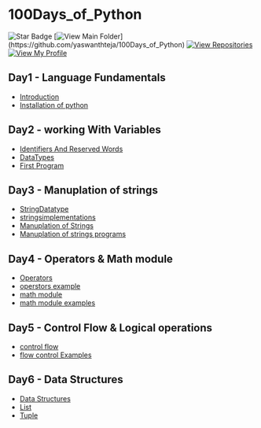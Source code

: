 # 100Days_of_Python


![Star Badge](https://img.shields.io/static/v1?label=%F0%9F%8C%9F&message=If%20Useful&style=style=flat&color=BC4E99)
[![View Main Folder](https://img.shields.io/badge/View-Main_Folder-971901?)](https://github.com/yaswanthteja/100Days_of_Python)
[![View Repositories](https://img.shields.io/badge/View-My_Repositories-blue?logo=GitHub)](https://github.com/yaswanthteja?tab=repositories)
[![View My Profile](https://img.shields.io/badge/View-My_Profile-green?logo=GitHub)](https://github.com/yaswanthteja)









## Day1 - Language Fundamentals

- [Introduction](https://github.com/yaswanthteja/100Days_of_Python/blob/main/Day-01_Language_Fundamentals/Introduction.md)
- [Installation of python](https://github.com/yaswanthteja/100Days_of_Python/blob/main/Day-01_Language_Fundamentals/Installation_%26%20_Setup%20Guide.md)


## Day2 - working With Variables 

- [Identifiers And Reserved Words](https://github.com/yaswanthteja/100Days_of_Python/blob/main/Day-02_Working_with_Variables_And_Datatypes/identifiers_And_Reserved_Words.md)
- [DataTypes](https://github.com/yaswanthteja/100Days_of_Python/blob/main/Day-02_Working_with_Variables_And_Datatypes/DataTypes.md)
- [First Program](https://github.com/yaswanthteja/100Days_of_Python/blob/main/Day-02_Working_with_Variables_And_Datatypes/Day02_Introduction.ipynb)


## Day3 - Manuplation of strings

- [StringDatatype](https://github.com/yaswanthteja/100Days_of_Python/blob/main/Day-03_Manuplation_of_strings/StringsDatatype.md)
- [stringsimplementations](https://github.com/yaswanthteja/100Days_of_Python/blob/main/Day-03_Manuplation_of_strings/strings.ipynb)
- [Manuplation of Strings](https://github.com/yaswanthteja/100Days_of_Python/blob/main/Day-03_Manuplation_of_strings/Manuplation_of_strings.md)
- [Manuplation of strings programs](https://github.com/yaswanthteja/100Days_of_Python/blob/main/Day-03_Manuplation_of_strings/manuplation_of_strings.ipynb)



## Day4 - Operators & Math module
- [Operators](https://github.com/yaswanthteja/100Days_of_Python/blob/main/Day-04_Operators%26math_module%26eval/Operators.md)
- [operstors example](https://github.com/yaswanthteja/100Days_of_Python/blob/main/Day-04_Operators%26math_module%26eval/Operators.ipynb)
- [math module](https://github.com/yaswanthteja/100Days_of_Python/blob/main/Day-04_Operators%26math_module%26eval/math_module.md)
- [math module examples](https://github.com/yaswanthteja/100Days_of_Python/blob/main/Day-04_Operators%26math_module%26eval/math_module.ipynb)



## Day5 - Control Flow & Logical operations

- [control flow](https://github.com/yaswanthteja/100Days_of_Python/blob/main/Day-05_Control_Flow%26_Logical_Operations/Control_Flow.md)
- [flow control Examples](https://github.com/yaswanthteja/100Days_of_Python/blob/main/Day-05_Control_Flow%26_Logical_Operations/flow_control.ipynb)


## Day6 - Data Structures

- [Data Structures](https://github.com/yaswanthteja/100Days_of_Python/blob/main/Day-06_Data_Structures/Data_Structures.md)
- [List](https://github.com/yaswanthteja/100Days_of_Python/tree/main/Day-06_Data_Structures/List/List.md)
- [Tuple](https://github.com/yaswanthteja/100Days_of_Python/blob/main/Day-06_Data_Structures/Tuple/Tuple.md)

